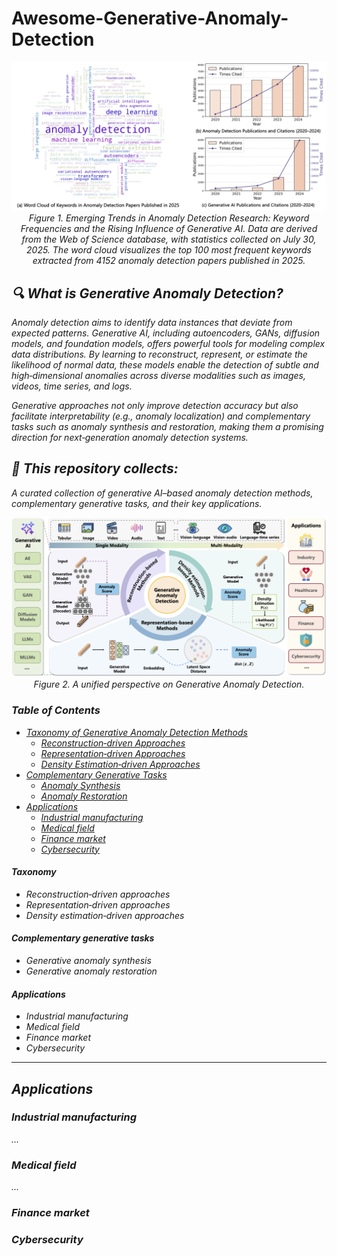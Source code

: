 # Awesome-Generative-Anomaly-Detection
<p align="center">
  <img src="https://github.com/zjiaqi725/Awesome-Generative-Anomaly-Detection/blob/main/assets/fig_stat.png" width="1000">  
  <br>
  <em>Figure 1. Emerging Trends in Anomaly Detection Research: Keyword Frequencies and the Rising Influence of Generative AI. 
    Data are derived from the Web of Science database, with statistics collected on July 30, 2025. The word cloud visualizes the top 100 most frequent keywords extracted from 4152 anomaly detection papers published in 2025.
</p>


## 🔍 What is Generative Anomaly Detection?
Anomaly detection aims to identify data instances that deviate from expected patterns. Generative AI, including autoencoders, GANs, diffusion models, and foundation models, offers powerful tools for modeling complex data distributions. By learning to reconstruct, represent, or estimate the likelihood of normal data, these models enable the detection of subtle and high‑dimensional anomalies across diverse modalities such as images, videos, time series, and logs.

Generative approaches not only improve detection accuracy but also facilitate interpretability (e.g., anomaly localization) and complementary tasks such as anomaly synthesis and restoration, making them a promising direction for next‑generation anomaly detection systems.

## 📂 This repository collects:

A curated collection of generative AI–based anomaly detection methods, complementary generative tasks, and their key applications.

<p align="center">
  <img src="https://github.com/zjiaqi725/Awesome-Generative-Anomaly-Detection/blob/main/assets/fig_overview.png" width="1000">  
  <br>
  <em>Figure 2. A unified perspective on Generative Anomaly Detection.
</p>
    
### Table of Contents

- [Taxonomy of Generative Anomaly Detection Methods](#taxonomy-of-generative-anomaly-detection-methods)
  - [Reconstruction‑driven Approaches](#reconstruction-driven-approaches)
  - [Representation‑driven Approaches](#representation-driven-approaches)
  - [Density Estimation‑driven Approaches](#density-estimation-driven-approaches)
- [Complementary Generative Tasks](#complementary-generative-tasks)
  - [Anomaly Synthesis](#anomaly-synthesis)
  - [Anomaly Restoration](#anomaly-restoration)
- [Applications](#applications)
  - [Industrial manufacturing](#Industrial-manufacturing)
  - [Medical field](#Medical-field)
  - [Finance market](#Finance-market)
  - [Cybersecurity](#Cybersecurity)
    
#### Taxonomy

* Reconstruction‑driven approaches
* Representation‑driven approaches
* Density estimation‑driven approaches

#### Complementary generative tasks 

* Generative anomaly synthesis
* Generative anomaly restoration

#### Applications

* Industrial manufacturing
* Medical field
* Finance market
* Cybersecurity

-----------------

## Applications

### Industrial manufacturing
...

### Medical field
...

### Finance market


### Cybersecurity

